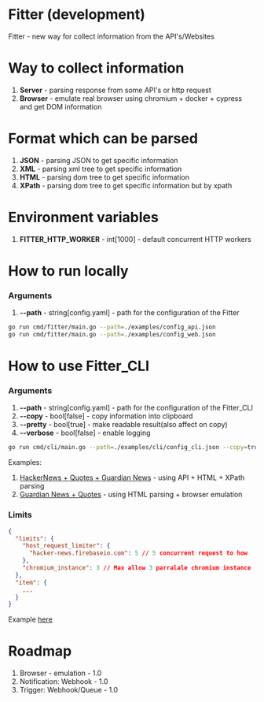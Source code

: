 # Fitter (development)

Fitter - new way for collect information from the API's/Websites

# Way to collect information

1. **Server** - parsing response from some API's or http request
2. **Browser** - emulate real browser using chromium + docker + cypress and get DOM information

# Format which can be parsed

1. **JSON** - parsing JSON to get specific information
2. **XML** - parsing xml tree to get specific information
3. **HTML** - parsing dom tree to get specific information
4. **XPath** - parsing dom tree to get specific information but by xpath

# Environment variables
1. **FITTER_HTTP_WORKER** - int[1000] - default concurrent HTTP workers

# How to run locally

### Arguments
1. **--path** - string[config.yaml] - path for the configuration of the Fitter

```bash
go run cmd/fitter/main.go --path=./examples/config_api.json
go run cmd/fitter/main.go --path=./examples/config_web.json
```

# How to use Fitter_CLI

### Arguments
1. **--path** - string[config.yaml] - path for the configuration of the Fitter_CLI
2. **--copy** - bool[false] - copy information into clipboard
3. **--pretty** - bool[true] - make readable result(also affect on copy)
4. **--verbose** - bool[false] - enable logging

```bash
go run cmd/cli/main.go --path=./examples/cli/config_cli.json --copy=true
```

Examples:
1. [HackerNews + Quotes + Guardian News](https://github.com/PxyUp/fitter/blob/master/examples/cli/config_cli.json) - using API + HTML + XPath parsing
2. [Guardian News + Quotes](https://github.com/PxyUp/fitter/blob/master/examples/cli/config_browser.json) - using HTML parsing + browser emulation


### Limits

```json
{
  "limits": {
    "host_request_limiter": {
      "hacker-news.firebaseio.com": 5 // 5 concurrent request to how
    },
    "chromium_instance": 3 // Max allow 3 parralale chromium instance
  },
  "item": {
    ...
  }
}
```

Example [here](https://github.com/PxyUp/fitter/blob/master/examples/cli/config_cli.json#L3)

# Roadmap

1. Browser - emulation - 1.0
2. Notification: Webhook - 1.0
3. Trigger: Webhook/Queue - 1.0

